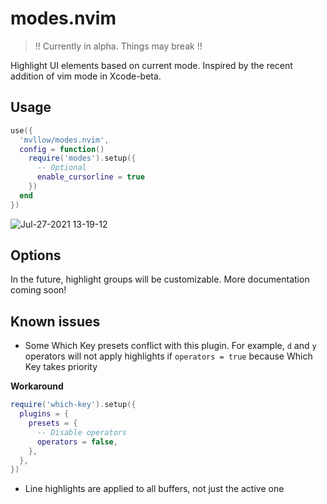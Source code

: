 # modes.nvim

> !! Currently in alpha. Things may break !!

Highlight UI elements based on current mode. Inspired by the recent addition of vim mode in Xcode-beta.

## Usage

```lua
use({
  'mvllow/modes.nvim',
  config = function()
    require('modes').setup({
      -- Optional
      enable_cursorline = true
    })
  end
})
```

![Jul-27-2021 13-19-12](https://user-images.githubusercontent.com/1474821/127207394-0cca49b9-1cb0-4869-9310-9f9a922d3da0.gif)

## Options

In the future, highlight groups will be customizable. More documentation coming soon!

## Known issues

- Some Which Key presets conflict with this plugin. For example, `d` and `y` operators will not apply highlights if `operators = true` because Which Key takes priority

**Workaround**

```lua
require('which-key').setup({
  plugins = {
    presets = {
      -- Disable operators
      operators = false,
    },
  },
})
```

- Line highlights are applied to all buffers, not just the active one
